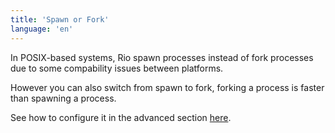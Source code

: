 ```yaml
---
title: 'Spawn or Fork'
language: 'en'
---
```


In POSIX-based systems, Rio spawn processes instead of fork processes due to some compability issues between platforms.

However you can also switch from spawn to fork, forking a process is faster than spawning a process.

See how to configure it in the advanced section [here](/rio/docs/configuration-file).
